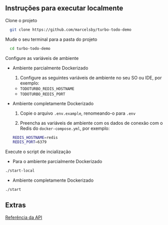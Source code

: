 ## Instruções para executar localmente

Clone o projeto

```bash
  git clone https://github.com/marcelsby/turbo-todo-demo
```

Mude o seu terminal para a pasta do projeto

```bash
  cd turbo-todo-demo
```

Configure as variáveis de ambiente

- Ambiente parcialmente Dockerizado

    1. Configure as seguintes variáveis de ambiente no seu SO ou IDE, por exemplo:

    - `TODOTURBO_REDIS_HOSTNAME`
    - `TODOTURBO_REDIS_PORT`

- Ambiente completamente Dockerizado

    1. Copie o arquivo `.env.example`, renomeando-o para `.env`

    2. Preencha as variáveis de ambiente com os dados de conexão com o Redis do `docker-compose.yml`, por exemplo:

    ```bash
    REDIS_HOSTNAME=redis
    REDIS_PORT=6379
    ```
Execute o script de incialização

- Para o ambiente parcialmente Dockerizado

```bash
./start-local
```

- Ambiente completamente Dockerizado

```bash
./start 
```

## Extras

[Referência da API](https://github.com/marcelsby/turbo-todo-demo/blob/master/backend/API.md)
